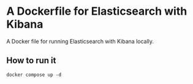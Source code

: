 # A Dockerfile for Elasticsearch with Kibana
A Docker file for running Elasticsearch with Kibana locally.

## How to run it

```
docker compose up -d
```

